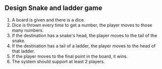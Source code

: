 ## Design Snake and ladder game

1. A board is given and there is a dice.
2. Dice is thrown every time to get a number, the player moves to those many numbers.
3. If the destination has a snake's head, the player moves to the tail of the snake.
4. If the destination has a tail of a ladder, the player moves to the head of that ladder.
5. If the player moves to the final point in the board, it wins.
6. The system should support at least 2 players.